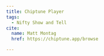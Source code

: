 ```yaml
---
title: Chiptune Player
tags:
  - Nifty Show and Tell
cite:
  name: Matt Montag
  href: https://chiptune.app/browse

---
```

